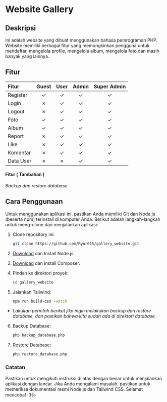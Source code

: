 # Website Gallery

## Deskripsi
Ini adalah website yang dibuat menggunakan bahasa pemrograman PHP. Website memiliki berbagai fitur yang memungkinkan pengguna untuk mendaftar, mengelola profile, mengelola album, mengelola foto dan masih banyak yang lainnya.


## Fitur
Fitur | Guest | User | Admin | Super Admin 
| :--- | :---: | :---: | :---: | :---:
Register  | &#x2713;  | &#x2713;  | &#x2713; | &#x2713;
Login   | &#x2717;  | &#x2713;  | &#x2713; |&#x2713;
Logout   | &#x2717;  | &#x2713;  | &#x2713; | &#x2713;
Foto  | &#x2713;  | &#x2713;  | &#x2713; | &#x2713;
Album  | &#x2713;  | &#x2713;  | &#x2713; | &#x2713;
Report   |&#x2717;  | &#x2713;  | &#x2713; | &#x2713;
Like  | &#x2717;  | &#x2713;  | &#x2713; | &#x2713;
Komentar  | &#x2717;  | &#x2713;  | &#x2713; | &#x2713;
Data User  | &#x2717;  | &#x2717;  | &#x2713; | &#x2713;

#### Fitur ( Tambahan )
_Backup dan restore database_

## Cara Penggunaan
Untuk menggunakan aplikasi ini, pastikan Anda memiliki Git dan Node.js (beserta npm) terinstall di komputer Anda. Berikut adalah langkah-langkah untuk meng-clone dan menjalankan aplikasi:

1. Clone repository ini:
    ```bash
    git clone https://github.com/Rynr615/gallery_website.git
    ```
2. [Download](https://nodejs.org/en/download) dan Install Node.js.
3. [Download](https://getcomposer.org/download/) dan Install Composer.

4. Pindah ke direktori proyek:
    ```bash
    cd gallery_website
    ```

5. Jalankan Tailwind:
    ```bash
    npm run build-css -watch
    ```
- _Lakukan perintah berikut jika ingin melakukan backup dan restore database, dan pastikan bahwa kita sudah ada di direktori database._

6. Backup Database:
    ```bash
    php backup_database.php
    ```
7. Restore Database:
    ```bash
    php restore_database.php
    ```

### Catatan
Pastikan untuk mengikuti instruksi di atas dengan benar untuk menjalankan aplikasi dengan lancar. Jika Anda mengalami masalah, pastikan untuk memeriksa dokumentasi resmi Node.js dan Tailwind CSS. Selamat mencoba! :3👍
